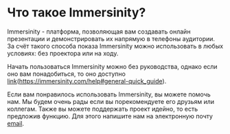 # Что такое Immersinity?
Immersinity - платформа, позволяющая вам создавать онлайн презентации и демонстрировать их напрямую в телефоны аудитории. За счёт такого способа показа Immersinity можно использовать в любых условиях: без проектора или на ходу.

Начать пользоваться Immersinity можно без руководства, однако если оно вам понадобиться, то оно доступно [link](здесь)(https://immersinity.com/help#general-quick_guide).

Если вам понравилось использовать Immersinity, вы можете помочь нам. Мы будем очень рады если вы порекомендуете его друзьям или коллегам. Также вы можете поддержать проект идейно, то есть предложив функцию. Для этого напишите нам на электронную почту [email](support@immersinity.com).